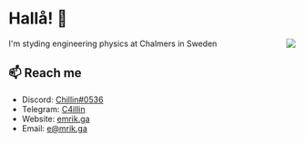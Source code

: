 # Hallå! 👋

<a href="hhttps://github.com/C4illin?tab=repositories">
  <img align="right" src="https://github-readme-stats.vercel.app/api?username=C4illin&theme=nord&show_icons=true" />
</a>

I'm styding engineering physics at Chalmers in Sweden

## 📫 Reach me

- Discord: [Chillin#0536](https://youtu.be/dQw4w9WgXcQ)
- Telegram: [C4illin](https://t.me/C4illin)
- Website: [emrik.ga](https://emrik.ga/)
- Email: [e@mrik.ga](mailto:e@mrik.ga)

